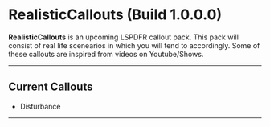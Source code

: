 # RealisticCallouts (Build 1.0.0.0)</em>

<b>RealisticCallouts</b> is an upcoming LSPDFR callout pack. This pack will consist of real life scenearios in which you will tend to accordingly. Some of these callouts are inspired from videos on Youtube/Shows.

--------

## Current Callouts
- Disturbance

--------
